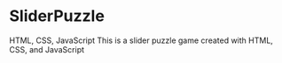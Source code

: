 # SliderPuzzle
HTML, CSS, JavaScript
This is a slider puzzle game created with HTML, CSS, and JavaScript
